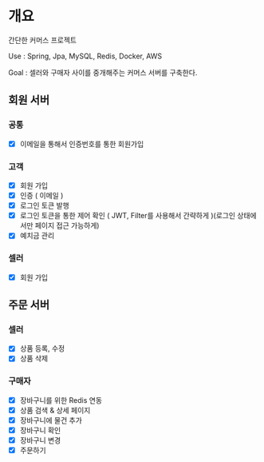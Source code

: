 # 개요
간단한 커머스 프로젝트

Use : Spring, Jpa, MySQL, Redis, Docker, AWS

Goal : 셀러와 구매자 사이를 중개해주는 커머스 서버를 구축한다.


## 회원 서버

### 공통
- [x]  이메일을 통해서 인증번호를 통한 회원가입

### 고객
- [x]  회원 가입
- [x]  인증 ( 이메일 )
- [x]  로그인 토큰 발행
- [x]  로그인 토큰을 통한 제어 확인 ( JWT, Filter를 사용해서 간략하게 )(로그인 상태에서만 페이지 접근 가능하게)
- [x]  예치금 관리
 
### 셀러
- [x]  회원 가입


## 주문 서버

### 셀러
- [x]  상품 등록, 수정
- [x]  상품 삭제

### 구매자
- [x]  장바구니를 위한 Redis 연동
- [x]  상품 검색 & 상세 페이지
- [x]  장바구니에 물건 추가
- [x]  장바구니 확인
- [x]  장바구니 변경
- [x]  주문하기

